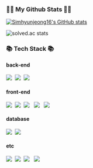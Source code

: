 <!-- ![header](https://capsule-render.vercel.app/api?type=soft&color=auto&height=160&section=header&text=Sim%20Hyunjeong&fontAlign=50&fontAlignY=60&fontSize=90&fontColor=000000) -->

<h3 align="left">👩‍💻 My Github Stats 👩‍💻</h3>
<div align="left">

[![Simhyunjeong16's GitHub stats](https://github-readme-stats.vercel.app/api?username=Simhyunjeong16&hide_title=true&show_icons=true&include_all_commits=true&disable_animations=true&theme=vue)](https://github.com/anuraghazra/github-readme-stats)
  
<!-- [![Top Langs](https://github-readme-stats.vercel.app/api/top-langs/?username=Simhyunjeong16&layout=compact&theme=vue)](https://github.com/metleeha) -->
  
![solved.ac stats](https://github-readme-solvedac.hyp3rflow.vercel.app/api/?handle=shj2369)
</div>


<h3 align="left">📚 Tech Stack 📚</h3>
<h4 align="left"> back-end </h4>
<p align="left">
  <img src="https://img.shields.io/badge/Java-007396?style=flat-square&logo=Java&logoColor=white"/></a>&nbsp
  <img src="https://img.shields.io/badge/Spring-6DB33F?style=for-the-square&logo=Spring&logoColor=white">&nbsp
  <img src="https://img.shields.io/badge/Node.js-339933?style=flat-square&logo=Node.js&logoColor=white"/></a>&nbsp 
</p>
<h4 align="left"> front-end </h4>
<p align="left">
  <img src="https://img.shields.io/badge/Javascript-ffb13b?style=flat-square&logo=javascript&logoColor=white"/></a>&nbsp
  <img src="https://img.shields.io/badge/typescript-%23007ACC.svg?style=for-the-square&logo=typescript&logoColor=white"/></a>&nbsp 
  <img src="https://img.shields.io/badge/HTML5-E34F26?style=flat-square&logo=HTML5&logoColor=white"/></a> &nbsp
  <img src="https://img.shields.io/badge/CSS3-1572B6?style=flat-square&logo=CSS3&logoColor=white"/></a> &nbsp
  <img src="https://img.shields.io/badge/react-%2320232a.svg?style=for-the-square&logo=react&logoColor=%2361DAFB"/></a> &nbsp
</p>
<h4 align="left"> database </h4>
<p align="left">
  <img src="https://img.shields.io/badge/Mysql-E6B91E?style=flat-square&logo=MySql&logoColor=white"/></a>&nbsp 
  <img src="https://img.shields.io/badge/postgres-%23316192.svg?style=for-the-square&logo=postgresql&logoColor=white"/></a>&nbsp 
</p>
<h4 align="left"> etc </h4>
<p align="left">
  <img src="https://img.shields.io/badge/C++-00599C?style=flat-square&logo=C%2B%2B&logoColor=white"/></a>&nbsp 
  <img src="https://img.shields.io/badge/Python-3766AB?style=flat-square&logo=Python&logoColor=white"/></a>&nbsp
  <img src="https://img.shields.io/badge/Android-3DDC84?style=flat-square&logo=Android&logoColor=white"/></a> &nbsp
  <img src="https://img.shields.io/badge/Linux-FCC624?style=for-the-square&logo=linux&logoColor=black"/></a> &nbsp
</p>


